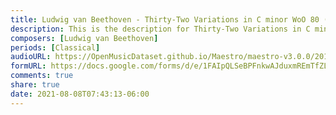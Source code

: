 ```yaml
---
title: Ludwig van Beethoven - Thirty-Two Variations in C minor WoO 80 (25)
description: This is the description for Thirty-Two Variations in C minor WoO 80 by Ludwig van Beethoven
composers: [Ludwig van Beethoven]
periods: [Classical]
audioURL: https://OpenMusicDataset.github.io/Maestro/maestro-v3.0.0/2015/MIDI-Unprocessed_R2_D1-2-3-6-7-8-11_mid--AUDIO-from_mp3_08_R2_2015_wav--1.midi
formURL: https://docs.google.com/forms/d/e/1FAIpQLSeBPFnkwAJduxmREmTfZL2jlPBo_RwQjpMo5_LowreYjPAX3Q/viewform
comments: true
share: true
date: 2021-08-08T07:43:13-06:00
---
```

